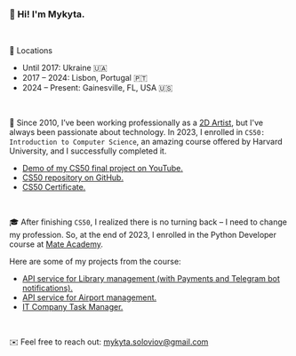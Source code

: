 ### 👋 Hi! I'm Mykyta.

<br>

📍 Locations<br>
- Until 2017: Ukraine 🇺🇦
- 2017 – 2024: Lisbon, Portugal 🇵🇹
- 2024 – Present: Gainesville, FL, USA 🇺🇸

<br>

👾 Since 2010, I’ve been working professionally as a [2D Artist](https://www.artstation.com/mykyta_so), but I've always been passionate about technology. In 2023, I enrolled in `CS50: Introduction to Computer Science`, an amazing course offered by Harvard University, and I successfully completed it.
- [Demo of my CS50 final project on YouTube.](https://youtu.be/IIwnNInCA_8?si=07lDZ1yhEhMNztML)
- [CS50 repository on GitHub.](https://github.com/mykyta-so/CS50)
- [CS50 Certificate.](https://certificates.cs50.io/5227e606-8e1c-4164-8718-4c6ec16057a4.pdf?size=letter)

<br>

🎓 After finishing `CS50`, I realized there is no turning back – I need to change my profession. So, at the end of 2023, I enrolled in the Python Developer course at  [Mate Academy](https://mate.academy/en).

Here are some of my projects from the course:
- [API service for Library management (with Payments and Telegram bot notifications).](https://github.com/mykyta-so/library-service) 
- [API service for Airport management.](https://github.com/mykyta-so/airport-api-service)
- [IT Company Task Manager.](https://github.com/mykyta-so/it-company-task-manager)

<br>

✉️ Feel free to reach out: mykyta.soloviov@gmail.com
